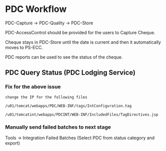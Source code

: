 # PDC Workflow

PDC-Capture -> PDC-Quality -> PDC-Store

PDC-AccessControl should be provided for the users to Capture Cheque.

Cheque stays in PDC-Store until the date is current and then it automatically moves to PS-ECC.

PDC reports can be used to see the status of the cheque.

## PDC Query Status (PDC Lodging Service)

### Fix for the above issue
```
change the IP for the following files

/u01/tomcat/webapps/PDC/WEB-INF/tags/IntConfiguration.tag

/u01/tomcatint/webapps/PDCINT/WEB-INF/IncludedFiles/TagDirectives.jsp

```

### Manually send failed batches to next stage 

Tools -> Integration Failed Batches (Select PDC from status category and export)


